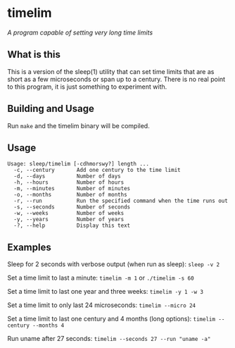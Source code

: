 timelim
========
_A program capable of setting very long time limits_

## What is this
This is a version of the sleep(1) utility that can set time limits that are as short as a few microseconds or span up to a century. 
There is no real point to this program, it is just something to experiment with.

## Building and Usage
Run `make` and the timelim binary will be compiled.  

## Usage
`Usage: sleep/timelim [-cdhmorswy?] length ...`  
`  -c, --century       Add one century to the time limit`  
`  -d, --days          Number of days`  
`  -h, --hours         Number of hours`  
`  -m, --minutes       Number of minutes`  
`  -o, --months        Number of months`  
`  -r, --run           Run the specified command when the time runs out`  
`  -s, --seconds       Number of seconds`  
`  -w, --weeks         Number of weeks`  
`  -y, --years         Number of years`  
`  -?, --help          Display this text`  

## Examples
Sleep for 2 seconds with verbose output (when run as sleep):
`sleep -v 2`

Set a time limit to last a minute: 
`timelim -m 1` or `./timelim -s 60`

Set a time limit to last one year and three weeks:
`timelim -y 1 -w 3`

Set a time limit to only last 24 microseconds:
`timelim --micro 24`

Set a time limit to last one century and 4 months (long options):
`timelim --century --months 4`

Run uname after 27 seconds:
`timelim --seconds 27 --run "uname -a"`
